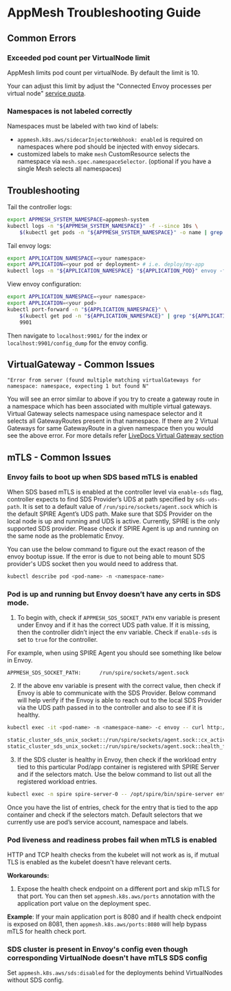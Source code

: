 # AppMesh Troubleshooting Guide

## Common Errors

### Exceeded pod count per VirtualNode limit
AppMesh limits pod count per virtualNode. By default the limit is 10.

Your can adjust this limit by adjust the "Connected Envoy processes per virtual node" [service quota](https://docs.aws.amazon.com/app-mesh/latest/userguide/service-quotas.html).

### Namespaces is not labeled correctly
Namespaces must be labeled with two kind of labels:

  * `appmesh.k8s.aws/sidecarInjectorWebhook: enabled` is required on namespaces where pod should be injected with envoy sidecars.
  * customized labels to make `mesh` CustomResource selects the namespace via `mesh.spec.namespaceSelector`. (optional if you have a single Mesh selects all namespaces)

## Troubleshooting

Tail the controller logs:

```bash
export APPMESH_SYSTEM_NAMESPACE=appmesh-system
kubectl logs -n "${APPMESH_SYSTEM_NAMESPACE}" -f --since 10s \
    $(kubectl get pods -n "${APPMESH_SYSTEM_NAMESPACE}" -o name | grep controller)
```

Tail envoy logs:

```bash
export APPLICATION_NAMESPACE=<your namespace>
export APPLICATION=<your pod or deployment> # i.e. deploy/my-app
kubectl logs -n "${APPLICATION_NAMESPACE} "${APPLICATION_POD}" envoy -f --since 10s
```

View envoy configuration:

```bash
export APPLICATION_NAMESPACE=<your namespace>
export APPLICATION=<your pod>
kubectl port-forward -n "${APPLICATION_NAMESPACE}" \
    $(kubectl get pod -n "${APPLICATION_NAMESPACE}" | grep "${APPLICATION}" |awk '{print $1}') \
    9901
```

Then navigate to `localhost:9901/` for the index or `localhost:9901/config_dump` for the envoy config.

## VirtualGateway - Common Issues
```
"Error from server (found multiple matching virtualGateways for namespace: namespace, expecting 1 but found N"
```
You will see an error similar to above if you try to create a gateway route in a namespace which has been associated with multiple virtual gateways.
Virtual Gateway selects namespace using namespace selector and it selects all GatewayRoutes present in that namespace. If there are 2 Virtual Gateways
for same GatewayRoute in a given namespace then you would see the above error. For more details refer [LiveDocs Virtual Gateway section](../reference/vgw.md)

## mTLS - Common Issues

### Envoy fails to boot up when SDS based mTLS is enabled

When SDS based mTLS is enabled at the controller level via `enable-sds` flag, controller expects to find SDS Provider’s UDS at path specified by `sds-uds-path`. It is set to a default value of `/run/spire/sockets/agent.sock` which is the default SPIRE Agent’s UDS path. Make sure that SDS Provider on the local node is up and running and UDS is active. Currently, SPIRE is the only supported SDS provider. Please check if SPIRE Agent is up and running on the same node as the problematic Envoy.

You can use the below command to figure out the exact reason of the envoy bootup issue. If the error is due to not being able to mount SDS provider's UDS socket then you would need to address that.

```bash
kubectl describe pod <pod-name> -n <namespace-name>
```

### Pod is up and running but Envoy doesn’t have any certs in SDS mode.

1. To begin with, check if `APPMESH_SDS_SOCKET_PATH` env variable is present under Envoy and if it has the correct UDS path value. If it is missing, then the controller didn’t inject the env variable. Check if `enable-sds` is set to `true` for the controller.

For example, when using SPIRE Agent you should see something like below in Envoy.

```
APPMESH_SDS_SOCKET_PATH:      /run/spire/sockets/agent.sock
```

2. If the above env variable is present with the correct value, then check if Envoy is able to communicate with the SDS Provider. Below command will help verify if the Envoy is able to reach out to the local SDS Provider via the UDS path passed in to the controller and also to see if it is healthy.

```bash
kubectl exec -it <pod-name> -n <namespace-name> -c envoy -- curl http://localhost:9901/clusters | grep -E '(static_cluster_sds.*cx_active|static_cluster_sds.*healthy)'

static_cluster_sds_unix_socket::/run/spire/sockets/agent.sock::cx_active::1
static_cluster_sds_unix_socket::/run/spire/sockets/agent.sock::health_flags::healthy
```

3. If the SDS cluster is healthy in Envoy, then check if the workload entry tied to this particular Pod/app container is registered with SPIRE Server and if the selectors match. Use the below command to list out all the registered workload entries.

```bash
kubectl exec -n spire spire-server-0 -- /opt/spire/bin/spire-server entry show
```
Once you have the list of entries, check for the entry that is tied to the app container and check if the selectors match. Default selectors that we currently use are pod’s service account, namespace and labels.

### Pod liveness and readiness probes fail when mTLS is enabled

HTTP and TCP health checks from the kubelet will not work as is, if mutual TLS is enabled as the kubelet doesn't have relevant certs.

**Workarounds:**

1. Expose the health check endpoint on a different port and skip mTLS for that port. You can then set `appmesh.k8s.aws/ports` annotation with the application port value on the deployment spec.

**Example**: If your main application port is 8080 and if health check endpoint is exposed on 8081, then `appmesh.k8s.aws/ports:8080` will help bypass mTLS for health check port.

### SDS cluster is present in Envoy's config even though corresponding VirtualNode doesn't have mTLS SDS config

Set `appmesh.k8s.aws/sds:disabled` for the deployments behind VirtualNodes without SDS config.
